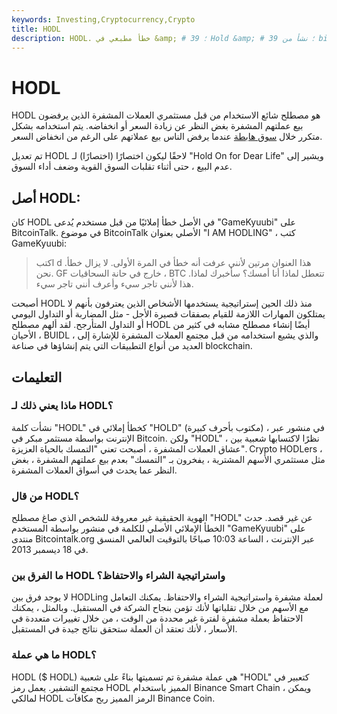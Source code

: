 ```yaml
---
keywords: Investing,Cryptocurrency,Crypto
title: HODL
description: HODL. خطأ مطبعي في &amp; # 39 ؛ Hold &amp; # 39 ؛ نشأ من bitcointalk الذي تم تعديله أيضًا ليكون اختصارًا لـ Hold on for Dear Life.
---
```


# HODL
HODL هو مصطلح شائع الاستخدام من قبل مستثمري العملات المشفرة الذين يرفضون بيع عملتهم المشفرة بغض النظر عن زيادة السعر أو انخفاضه. يتم استخدامه بشكل متكرر خلال [سوق هابطة](/bearmarket) عندما يرفض الناس بيع عملاتهم على الرغم من انخفاض السعر.

تم تعديل HODL لاحقًا ليكون اختصارًا (اختصارًا) لـ "Hold On for Dear Life" ويشير إلى عدم البيع ، حتى أثناء تقلبات السوق القوية وضعف أداء السوق.

## أصل HODL:

كان HODL في الأصل خطأ إملائيًا من قبل مستخدم يُدعى "GameKyuubi" على BitcoinTalk. في موضوع BitcoinTalk الأصلي بعنوان "I AM HODLING" ، كتب GameKyuubi:

> اكتب d هذا العنوان مرتين لأنني عرفت أنه خطأ في المرة الأولى. لا يزال خطأ. نحن. GF خارج في حانة السحاقيات ، BTC تتعطل لماذا أنا أمسك؟ سأخبرك لماذا. هذا لأنني تاجر سيء وأعرف أنني تاجر سيء.

أصبحت HODL منذ ذلك الحين إستراتيجية يستخدمها الأشخاص الذين يعترفون بأنهم لا يمتلكون المهارات اللازمة للقيام بصفقات قصيرة الأجل - مثل المضاربة أو التداول اليومي أو التداول المتأرجح. لقد ألهم مصطلح HODL أيضًا إنشاء مصطلح مشابه في كثير من الأحيان ، BUIDL ، والذي يشيع استخدامه من قبل مجتمع العملات المشفرة للإشارة إلى العديد من أنواع التطبيقات التي يتم إنشاؤها في صناعة blockchain.

## التعليمات

### ماذا يعني ذلك لـ HODL؟

نشأت كلمة "HODL" كخطأ إملائي في "HOLD" (مكتوب بأحرف كبيرة) ، في منشور عبر الإنترنت بواسطة مستثمر مبكر في Bitcoin. ولكن "HODL" ، نظرًا لاكتسابها شعبية بين عشاق العملات المشفرة ، أصبحت تعني "التمسك بالحياة العزيزة". Crypto HODLers ، مثل مستثمري الأسهم المشترية ، يفخرون بـ "التمسك" بعدم بيع عملتهم المشفرة ، بغض النظر عما يحدث في أسواق العملات المشفرة.

### من قال HODL؟

الهوية الحقيقية غير معروفة للشخص الذي صاغ مصطلح "HODL" عن غير قصد. حدث الخطأ الإملائي الأصلي للكلمة في منشور بواسطة المستخدم "GameKyuubi" على منتدى Bitcointalk.org عبر الإنترنت ، الساعة 10:03 صباحًا بالتوقيت العالمي المنسق في 18 ديسمبر 2013.

### ما الفرق بين HODL واستراتيجية الشراء والاحتفاظ؟

لا يوجد فرق بين HODLing لعملة مشفرة واستراتيجية الشراء والاحتفاظ. يمكنك التعامل مع الأسهم من خلال تقلباتها لأنك تؤمن بنجاح الشركة في المستقبل. وبالمثل ، يمكنك الاحتفاظ بعملة مشفرة لفترة غير محددة من الوقت ، من خلال تغييرات متعددة في الأسعار ، لأنك تعتقد أن العملة ستحقق نتائج جيدة في المستقبل.

### ما هي عملة HODL؟

HODL ($ HODL) هي عملة مشفرة تم تسميتها بناءً على شعبية "HODL" كتعبير في مجتمع التشفير. يعمل رمز HODL المميز باستخدام Binance Smart Chain ، ويمكن لمالكي HODL الرمز المميز ربح مكافآت Binance Coin.

